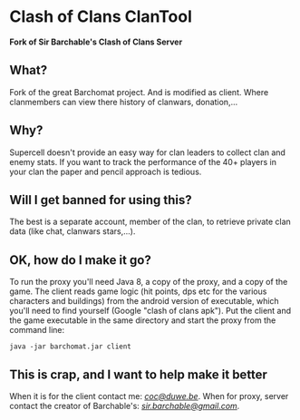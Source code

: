 Clash of Clans ClanTool
=========

**Fork of Sir Barchable's Clash of Clans Server**

## What?

Fork of the great Barchomat project. And is modified as client. Where clanmembers can view there history of clanwars, donation,...


## Why?

Supercell doesn't provide an easy way for clan leaders to collect clan and enemy stats. If you want to track the 
performance of the 40+ players in your clan the paper and pencil approach is tedious. 


## Will I get banned for using this?

The best is a separate account, member of the clan, to retrieve private clan data (like chat, clanwars stars,...).


## OK, how do I make it go?

To run the proxy you'll need Java 8, a copy of the proxy, and a copy of the game.
The client reads game logic (hit points, dps etc for the various characters and buildings) from 
the android version of executable, which you'll need to find yourself (Google "clash of clans apk"). Put the client and 
the game executable in the same directory and start the proxy from the command line:

    java -jar barchomat.jar client

## This is crap, and I want to help make it better
  
When it is for the client contact me: *coc@duwe.be*.
When for proxy, server contact the creator of Barchable's: *sir.barchable@gmail.com*.
